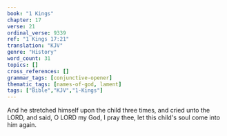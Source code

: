 ```yaml
---
book: "1 Kings"
chapter: 17
verse: 21
ordinal_verse: 9339
ref: "1 Kings 17:21"
translation: "KJV"
genre: "History"
word_count: 31
topics: []
cross_references: []
grammar_tags: [conjunctive-opener]
thematic_tags: [names-of-god, lament]
tags: ["Bible","KJV","1-Kings"]
---
```

And he stretched himself upon the child three times, and cried unto the LORD, and said, O LORD my God, I pray thee, let this child's soul come into him again.
